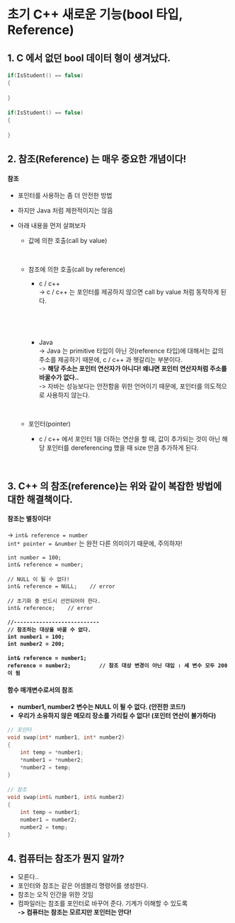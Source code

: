 # 초기 C++ 새로운 기능(bool 타입, Reference)

## 1. C 에서 없던 bool 데이터 형이 생겨났다.&#x20;

```cpp
if(IsStudent() == false)
{

}

if(IsStudent() == false)
{

}
```

## 2. 참조(Reference) 는 매우 중요한 개념이다!

#### 참조&#x20;

* 포인터를 사용하는 좀 더 안전한 방법
* 하지만 Java 처럼 제한적이지는 않음
*   아래 내용을 먼저 살펴보자

    * 값에 의한 호출(call by value)

    <figure><img src="../../.gitbook/assets/스크린샷 2023-10-24 22.13.01.png" alt="" width="375"><figcaption></figcaption></figure>

    *   참조에 의한 호출(call by reference)

        * c / c++\
          \-> c / c++ 는 포인터를 제공하지 않으면 call by value 처럼 동작하게 된다.&#x20;

        <figure><img src="../../.gitbook/assets/스크린샷 2023-10-24 22.16.23.png" alt="" width="375"><figcaption></figcaption></figure>

        <figure><img src="../../.gitbook/assets/스크린샷 2023-10-24 22.19.46.png" alt="" width="375"><figcaption></figcaption></figure>

        *   Java\
            \-> Java 는 primitive 타입이 아닌 것(reference 타입)에 대해서는 값의 주소를 제공하기 때문에, c / c++ 과 헷갈리는 부분이다.  \
            \-> **해당 주소는 포인터 연산자가 아니다! 왜냐면 포인터 연산자처럼 주소를 바꿀수가 없다..**\
            \-> 자바는 성능보다는 안전함을 위한 언어이기 때문에, 포인터를 의도적으로 사용하지 않는다.

            <figure><img src="../../.gitbook/assets/스크린샷 2023-10-24 22.30.59.png" alt="" width="375"><figcaption></figcaption></figure>
    * 포인터(pointer)
      *   c / c++ 에서 포인터 1을 더하는 연산을 할 때, 값이 추가되는 것이 아닌 해당 포인터를 dereferencing 했을 때 size 만큼 추가하게 된다.&#x20;

          <figure><img src="../../.gitbook/assets/스크린샷 2023-10-24 22.34.33.png" alt="" width="375"><figcaption></figcaption></figure>

## 3. C++ 의 참조(reference)는 위와 같이 복잡한 방법에 대한 해결책이다. &#x20;

#### 참조는 별칭이다!&#x20;

\-> `int& reference = number`\
`int* pointer = &number` 는 완전 다른 의미이기 때문에, 주의하자!

<pre class="language-cpp"><code class="lang-cpp">int number = 100;
int&#x26; reference = number;

// NULL 이 될 수 없다!
int&#x26; reference = NULL;    // error

// 초기화 중 반드시 선언되어야 한다. 
int&#x26; reference;    // error

<strong>//---------------------------
</strong><strong>// 참조하는 대상을 바꿀 수 없다. 
</strong><strong>int number1 = 100;
</strong><strong>int number2 = 200;
</strong><strong>
</strong><strong>int&#x26; reference = number1;
</strong><strong>reference = number2;         // 참조 대상 변경이 아닌 대입 : 세 변수 모두 200이 됨
</strong></code></pre>

#### 함수 매개변수로서의 참조

* **number1, number2 변수는 NULL 이 될 수 없다. (안전한 코드!)**
* **우리가 소유하지 않은 메모리 장소를 가리킬 수 없다! (포인터 연산이 불가하다)**

```cpp
// 포인터
void swap(int* number1, int* number2)
{
    int temp = *number1;
    *number1 = *number2;
    *number2 = temp;
}

// 참조
void swap(int& number1, int& number2)
{
    int temp = number1;
    number1 = number2;
    number2 = temp;
}
```

## 4. 컴퓨터는 참조가 뭔지 알까?

* 모른다..
* 포인터와 참조는 같은 어셈블리 명령어를 생성한다.
* 참조는 오직 인간을 위한 것임
* 컴파일러는 참조를 포인터로 바꾸어 준다. 기계가 이해할 수 있도록 \
  **-> 컴퓨터는 참조는 모르지만 포인터는 안다!**
